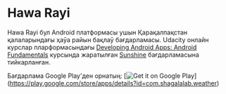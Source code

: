 Hawa Rayi
========

Hawa Rayi бул Android платформасы ушын Қарақалпақстан қалаларындағы ҳаӯа райын бақлаӯ бағдарламасы.
Udacity онлайн курслар пларформасындағы [Developing Android Apps: Android Fundamentals](https://www.udacity.com/course/ud853) 
курсында жаратылған [Sunshine](https://github.com/udacity/Sunshine) бағдарламасына тийкарланған.

Бағдарлама Google Play'ден орнатың: 
[![Get it on Google Play](https://developer.android.com/images/brand/en_generic_rgb_wo_60.png)]
(https://play.google.com/store/apps/details?id=com.shagalalab.weather)